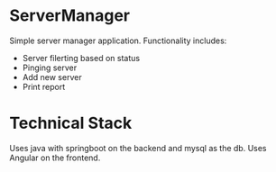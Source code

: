 # ServerManager

Simple server manager application. Functionality includes: 
- Server filerting based on status
- Pinging server 
- Add new server
- Print report

# Technical Stack 
Uses java with springboot on the backend and mysql as the db. Uses Angular on the frontend. 
